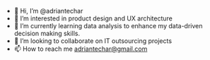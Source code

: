 - 👋 Hi, I’m @adriantechar
- 👀 I’m interested in product design and UX architecture  
- 🌱 I’m currently learning data analysis to enhance my data-driven decision making skills.
- 💞️ I’m looking to collaborate on IT outsourcing projects
- 📫 How to reach me adriantechar@gmail.com

<!---
adriantechar/adriantechar is a ✨ special ✨ repository because its `README.md` (this file) appears on your GitHub profile.
You can click the Preview link to take a look at your changes.
--->
